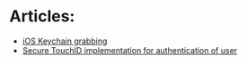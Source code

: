 # Articles:

* [iOS Keychain grabbing](./articles/ios_keychain_grabbing.md)
* [Secure TouchID implementation for authentication of user](./articles/secure_implementation_of_touchid.md)
